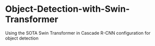 # Object-Detection-with-Swin-Transformer
Using the SOTA Swin Transformer in Cascade R-CNN configuration for object detection

